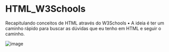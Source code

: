 # HTML_W3Schools
Recapitulando conceitos de HTML através do W3Schools
• A ideia é ter um caminho rápido para buscar as dúvidas que eu tenho em HTML e seguir o caminho.

![image](https://github.com/user-attachments/assets/d8e6e255-585b-44a3-b0ee-b0eded31a9f5)


